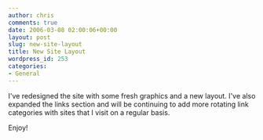 ```yaml
---
author: chris
comments: true
date: 2006-03-08 02:00:06+00:00
layout: post
slug: new-site-layout
title: New Site Layout
wordpress_id: 253
categories:
- General
---
```


I've redesigned the site with some fresh graphics and a new layout. I've also expanded the links section and will be continuing to add more rotating link categories with sites that I visit on a regular basis.

Enjoy!
